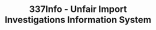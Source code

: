 ---
layout: default
bigquery: https://console.cloud.google.com/bigquery?p=patents-public-data&d=usitc_investigations&page=dataset&project=sheets-management-319211
citation: US International Trade Commission 337Info Unfair Import Investigations Information
  System
contributors: US International Trade Comission
cost: None
description: US International Trade Commission 337Info Unfair Import Investigations
  Information System contains data on investigations done under Section 337. Section
  337 declares the infringement of certain statutory intellectual property rights
  and other forms of unfair competition in import trade to be unlawful practices.
  Most Section 337 investigations involve allegations of patent or registered trademark
  infringement.
documentation: FAQ and tutorial available on the site
last_edit: Mon, 04 Apr 2022 19:10:40 GMT
location: https://pubapps2.usitc.gov/337external/
maintained_by: US International Trade Comission
schema_fields: '[''currentActiveALJ'', ''respondent'', ''finalDetNoViolation'', ''scheduledStartDateEvidHear'',
  ''id'', ''copyrightNumbers'', ''dateCreated'', ''teoReliefGranted'', ''finalIdOnViolationDue'',
  ''issueDateOtherNonFinal'', ''investigationNo'', ''finalIdOnViolationIssue'', ''cafcAppeals'',
  ''docketNo'', ''publication_number'', ''scheduledEndDateEvidHear'', ''currentStatus'',
  ''complainant'', ''finalDetViolation'', ''aljAssigned'', ''gcAttorney'', ''endDateMarkmanHearing'',
  ''teoIdDueDate'', ''teoIdIssueDate'', ''invUnfairAct'', ''targetDate'', ''startDateMarkmanHearing'',
  ''teoProceedingInvolved'', ''dateOfPublicationFrNotice'', ''lastUpdated'', ''investigationTermDate'',
  ''investigationType'', ''title'', ''actualStartDateEvidHear'', ''actualEndDateEvidHear'',
  ''patentNumbers'', ''internalRemand'', ''trademarkNumbers'', ''dateComplaintFiled'',
  ''markmanHearing'', ''reportingRequirements'', ''patentNumber'', ''ouiiParticipation'',
  ''htsNumbers'', ''ouiiAttorney'']'
shortname: unfair_import_investigations
tags:
- import
- legal
- trade
timeframe: 2008-2021 (prior to 2008 downloadable as a JSON file)
title: 337Info - Unfair Import Investigations Information System
uuid: 2721f5ec-e599-4890-9265-9706719fc71e
---
